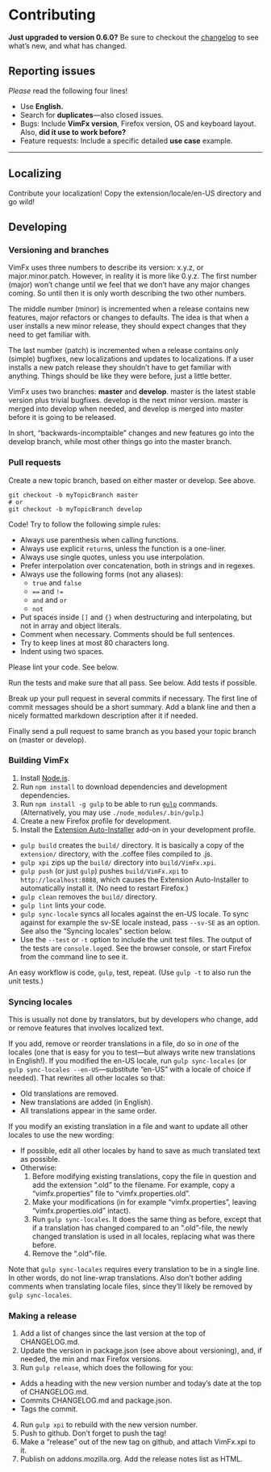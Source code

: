 # Contributing

**Just upgraded to version 0.6.0?** Be sure to checkout the
[changelog](CHANGELOG.md) to see what’s new, and what has changed.

## Reporting issues

_Please_ read the following four lines!

- Use **English.**
- Search for **duplicates**—also closed issues.
- Bugs: Include **VimFx version**, Firefox version, OS and keyboard layout.
  Also, **did it use to work before?**
- Feature requests: Include a specific detailed **use case** example.


---


## Localizing

Contribute your localization! Copy the extension/locale/en-US directory and go
wild!


## Developing

### Versioning and branches

VimFx uses three numbers to describe its version: x.y.z, or major.minor.patch.
However, in reality it is more like 0.y.z. The first number (major) won’t
change until we feel that we don’t have any major changes coming. So until then
it is only worth describing the two other numbers.

The middle number (minor) is incremented when a release contains new features,
major refactors or changes to defaults. The idea is that when a user installs a
new minor release, they should expect changes that they need to get familiar
with.

The last number (patch) is incremented when a release contains only (simple)
bugfixes, new localizations and updates to localizations. If a user installs a
new patch release they shouldn’t have to get familiar with anything. Things
should be like they were before, just a little better.

VimFx uses two branches: **master** and **develop**. master is the latest
stable version plus trivial bugfixes. develop is the next minor version. master
is merged into develop when needed, and develop is merged into master before it
is going to be released.

In short, “backwards-incomptaible” changes and new features go into the develop
branch, while most other things go into the master branch.

### Pull requests

Create a new topic branch, based on either master or develop. See above.

    git checkout -b myTopicBranch master
    # or
    git checkout -b myTopicBranch develop

Code! Try to follow the following simple rules:

- Always use parenthesis when calling functions.
- Always use explicit `return`s, unless the function is a one-liner.
- Always use single quotes, unless you use interpolation.
- Prefer interpolation over concatenation, both in strings and in regexes.
- Always use the following forms (not any aliases):
  - `true` and `false`
  - `==` and `!=`
  - `and` and `or`
  - `not`
- Put spaces inside `[]` and `{}` when destructuring and interpolating, but not
  in array and object literals.
- Comment when necessary. Comments should be full sentences.
- Try to keep lines at most 80 characters long.
- Indent using two spaces.

Please lint your code. See below.

Run the tests and make sure that all pass. See below. Add tests if possible.

Break up your pull request in several commits if necessary. The first line of
commit messages should be a short summary. Add a blank line and then a nicely
formatted markdown description after it if needed.

Finally send a pull request to same branch as you based your topic branch on
(master or develop).

### Building VimFx

1. Install [Node.js].
2. Run `npm install` to download dependencies and development dependencies.
3. Run `npm install -g gulp` to be able to run [`gulp`][gulp] commands.
   (Alternatively, you may use `./node_modules/.bin/gulp`.)
4. Create a new Firefox profile for development.
5. Install the [Extension Auto-Installer] add-on in your development profile.

- `gulp build` creates the `build/` directory. It is basically a copy of the
  `extension/` directory, with the .coffee files compiled to .js.
- `gulp xpi` zips up the `build/` directory into `build/VimFx.xpi`.
- `gulp push` (or just `gulp`) pushes `build/VimFx.xpi` to
  `http://localhost:8888`, which causes the Extension Auto-Installer to
  automatically install it. (No need to restart Firefox.)
- `gulp clean` removes the `build/` directory.
- `gulp lint` lints your code.
- `gulp sync-locale` syncs all locales against the en-US locale. To sync against
  for example the sv-SE locale instead, pass `--sv-SE` as an option. See also
  the “Syncing locales” section below.
- Use the `--test` or `-t` option to include the unit test files. The output of
  the tests are `console.log`ed. See the browser console, or start Firefox from
  the command line to see it.

An easy workflow is code, `gulp`, test, repeat. (Use `gulp -t` to also run the
unit tests.)

[Node.js]: http://nodejs.org/
[gulp]: https://github.com/gulpjs/gulp
[Extension Auto-Installer]: https://addons.mozilla.org/firefox/addon/autoinstaller

### Syncing locales

This is usually not done by translators, but by developers who change, add or
remove features that involves localized text.

If you add, remove or reorder translations in a file, do so in _one_ of the
locales (one that is easy for you to test—but always write new translations in
English!). If you modified the en-US locale, run `gulp sync-locales` (or `gulp
sync-locales --en-US`—substitute “en-US” with a locale of choice if needed).
That rewrites all other locales so that:

- Old translations are removed.
- New translations are added (in English).
- All translations appear in the same order.

If you modify an existing translation in a file and want to update all other
locales to use the new wording:

- If possible, edit all other locales by hand to save as much translated text as
  possible.
- Otherwise:
  1. Before modifying existing translations, copy the file in question and add
     the extension “.old” to the filename. For example, copy a
     “vimfx.properties” file to “vimfx.properties.old”.
  2. Make your modifications (in for example “vimfx.properties”, leaving
     “vimfx.properties.old” intact).
  3. Run `gulp sync-locales`. It does the same thing as before, except that if a
     translation has changed compared to an “.old”-file, the newly changed
     translation is used in all locales, replacing what was there before.
  4. Remove the “.old”-file.

Note that `gulp sync-locales` requires every translation to be in a single line.
In other words, do not line-wrap translations. Also don’t bother adding comments
when translating locale files, since they’ll likely be removed by `gulp
sync-locales`.


### Making a release

1. Add a list of changes since the last version at the top of CHANGELOG.md.
2. Update the version in package.json (see above about versioning), and, if
   needed, the min and max Firefox versions.
3. Run `gulp release`, which does the following for you:
  - Adds a heading with the new version number and today’s date at the top of
    CHANGELOG.md.
  - Commits CHANGELOG.md and package.json.
  - Tags the commit.
4. Run `gulp xpi` to rebuild with the new version number.
5. Push to github. Don’t forget to push the tag!
6. Make a “release” out of the new tag on github, and attach VimFx.xpi to it.
7. Publish on addons.mozilla.org. Add the release notes list as HTML.
